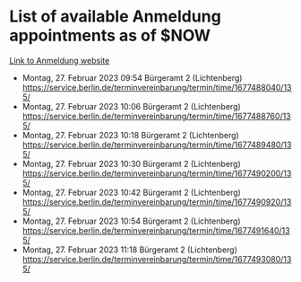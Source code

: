 # List of available Anmeldung appointments as of $NOW
[Link to Anmeldung website](https://service.berlin.de/terminvereinbarung/termin/tag.php?termin=1&anliegen[]=120686&dienstleisterlist=122210,122217,327316,122219,327312,122227,327314,122231,327346,122243,327348,122254,122252,329742,122260,329745,122262,329748,122271,327278,122273,327274,122277,327276,330436,122280,327294,122282,327290,122284,327292,122291,327270,122285,327266,122286,327264,122296,327268,150230,329760,122297,327286,122294,327284,122312,329763,122314,329775,122304,327330,122311,327334,122309,327332,317869,122281,327352,122279,329772,122283,122276,327324,122274,327326,122267,329766,122246,327318,122251,327320,122257,327322,122208,327298,122226,327300&herkunft=http%3A%2F%2Fservice.berlin.de%2Fdienstleistung%2F120686%2F)
- Montag, 27. Februar 2023 09:54 Bürgeramt 2 (Lichtenberg) https://service.berlin.de/terminvereinbarung/termin/time/1677488040/135/
- Montag, 27. Februar 2023 10:06 Bürgeramt 2 (Lichtenberg) https://service.berlin.de/terminvereinbarung/termin/time/1677488760/135/
- Montag, 27. Februar 2023 10:18 Bürgeramt 2 (Lichtenberg) https://service.berlin.de/terminvereinbarung/termin/time/1677489480/135/
- Montag, 27. Februar 2023 10:30 Bürgeramt 2 (Lichtenberg) https://service.berlin.de/terminvereinbarung/termin/time/1677490200/135/
- Montag, 27. Februar 2023 10:42 Bürgeramt 2 (Lichtenberg) https://service.berlin.de/terminvereinbarung/termin/time/1677490920/135/
- Montag, 27. Februar 2023 10:54 Bürgeramt 2 (Lichtenberg) https://service.berlin.de/terminvereinbarung/termin/time/1677491640/135/
- Montag, 27. Februar 2023 11:18 Bürgeramt 2 (Lichtenberg) https://service.berlin.de/terminvereinbarung/termin/time/1677493080/135/
